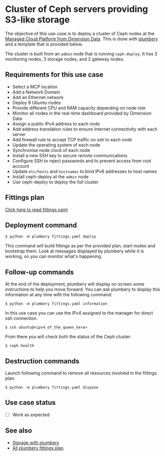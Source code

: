 # Cluster of Ceph servers providing S3-like storage

The objective of this use case is to deploy a cluster of Ceph nodes at the [Managed Cloud Platform from Dimension Data](http://cloud.dimensiondata.com/eu/en/).
This is done with [plumbery](https://docs.mcp-services.net/display/PLUM/Plumbery) and a template that is provided below.

The cluster is built from an `admin` node that is running `ceph-deploy`.
It has 3 monitoring nodes, 3 storage nodes, and 2 gateway nodes.

## Requirements for this use case

* Select a MCP location
* Add a Network Domain
* Add an Ethernet network
* Deploy 9 Ubuntu nodes
* Provide different CPU and RAM capacity depending on node role
* Monitor all nodes in the real-time dashboard provided by Dimension Data
* Assign a public IPv4 address to each node
* Add address translation rules to ensure Internet connectivity with each server
* Add firewall rule to accept TCP traffic on ssh to each node
* Update the operating system of each node
* Synchronise node clock of each node
* Install a new SSH key to secure remote communications
* Configure SSH to reject passwords and to prevent access from root account
* Update `etc/hosts` and `hostnames` to bind IPv6 addresses to host names
* Install ceph-deploy at the `admin` node
* Use ceph-deploy to deploy the full cluster

## Fittings plan

[Click here to read fittings.yaml](fittings.yaml)

## Deployment command

    $ python -m plumbery fittings.yaml deploy

This command will build fittings as per the provided plan, start nodes
and bootstrap them. Look at messages displayed by plumbery while it is
working, so you can monitor what's happening.

## Follow-up commands

At the end of the deployment, plumbery will display on screen some instructions
to help you move forward. You can ask plumbery to display this information
at any time with the following command:

    $ python -m plumbery fittings.yaml information

In this use case you can use the IPv4 assigned to the manager for direct ssh
connection.

    $ ssh ubuntu@<ipv4_of_the_queen_here>

From there you will check both the status of the Ceph cluster:

    $ ceph health

## Destruction commands

Launch following command to remove all resources involved in the fittings plan:

    $ python -m plumbery fittings.yaml dispose

## Use case status

- [ ] Work as expected

## See also

- [Storage with plumbery](../)
- [All plumbery fittings plan](../../)

